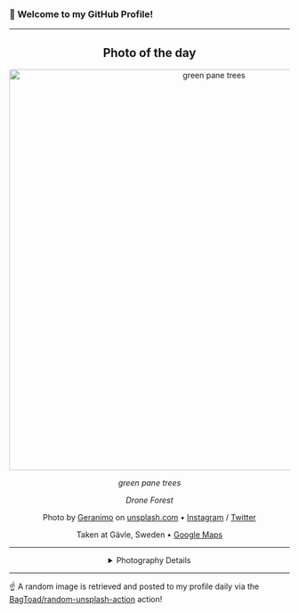 ### 👋 Welcome to my GitHub Profile!

----
<div align="center">

## Photo of the day
  
  <a href="https://unsplash.com/photos/green-pane-trees-_NM6bXPqaCE"><img width="720" src="https://images.unsplash.com/photo-1488489153583-89ce18dd4968?crop=entropy&cs=tinysrgb&fit=max&fm=jpg&ixid=M3w1OTQ0OTd8MHwxfHJhbmRvbXx8fHx8fHx8fDE3NDg0MTI2Mzl8&ixlib=rb-4.1.0&q=80&w=1080" alt="green pane trees"></a>
  
  <em>green pane trees</em>
  
  <em>Drone Forest</em>

  Photo by [Geranimo](null) on [unsplash.com](https://unsplash.com/) • [Instagram](https://instagram.com/gerandeklerk) / [Twitter](https://twitter.com/gerandeklerk)
  
  Taken at Gävle, Sweden • [Google Maps](https://www.google.com/maps/search/?api=1&query=60.6748796,17.1412726)
  
  ---
  
<details>
<summary>Photography Details</summary>
  
| Parameter     | Value |
| ------------- | ----- |
| Camera Model  | FC300X |
| Exposure Time | 1/120 |
| Aperture      | 2.8 |
| Focal Length  | 3.6 |
| ISO           | 100 |
| Location      | Gävle, Sweden (Sweden) |
| Coordinates   | Latitude 60.6748796, Longitude 17.1412726 |

</details>

</div>

----

☝️ A random image is retrieved and posted to my profile daily via the [BagToad/random-unsplash-action](https://github.com/BagToad/random-unsplash-action) action!
